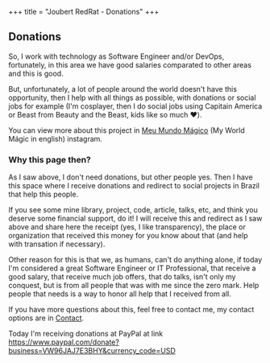 +++
title = "Joubert RedRat - Donations"
+++

## Donations

So, I work with technology as Software Engineer and/or DevOps, fortunately, in this area we have good salaries comparated to other areas and this is good.

But, unfortunately, a lot of people around the world doesn't have this opportunity, then I help with all things as possible, with donations or social jobs for example (I'm cosplayer, then I do social jobs using Capitain America or Beast from Beauty and the Beast, kids like so much ❤️).

You can view more about this project in [Meu Mundo Mágico](https://www.instagram.com/meumundomagicomg/) (My World Mágic in english) instagram.

### Why this page then?

As I saw above, I don't need donations, but other people yes. Then I have this space where I receive donations and redirect to social projects in Brazil that help this people.

If you see some mine library, project, code, article, talks, etc, and think you deserve some financial support, do it! I will receive this and redirect as I saw above and share here the receipt (yes, I like transparency), the place or organization that received this money for you know about that (and help with transation if necessary).

Other reason for this is that we, as humans, can't do anything alone, if today I'm considered a great Software Engineer or IT Professional, that receive a good salary, that receive much job offers, that do talks, isn't only my conquest, but is from all people that was with me since the zero mark. Help people that needs is a way to honor all help that I received from all.

If you have more questions about this, feel free to contact me, my contact options are in [Contact](/contact).

Today I'm receiving donations at PayPal at link https://www.paypal.com/donate?business=VW96JAJ7E3BHY&currency_code=USD
